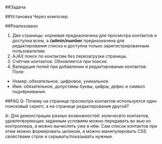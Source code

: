 ##Задача


##Установка
Через композер.

##Реализовано
1. Две страницы: корневая предназначена для просмотра контактов и доступна всем, а **/admin/number** предназначена для редактирования списка и доступна только зарегистрированным пользователям.
2. AJAX поиск по контактам без перезагрузки страницы.
3. Счётчик контактов. Обновляется при поиске.
4. Валидация полей при добавлении и редактировании контактов. Поля:
- Номер: обязательное, цифровое, уникальное.
- Имя: обязательное, допустимы буквы, цифры, дефис и символ подчёркивания.


##FAQ
Q: Почему на странице просмотра контактов используется один поисковый скрипт, а на странице редактирования другой?

A: Для демонстрации разных возможностей: количесвто контактов, удовлетворяющих заданным условиям можно передавать во вью из контроллера, а можно вычислять уже в нём. Сам список контактов при этим можно формировать целиком, а можно манипулировать CSS свойствами строк и скрывать/показывать нужные.